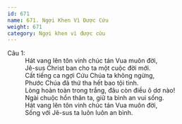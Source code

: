 ```yaml
---
id: 671
name: 671. Ngợi Khen Vì Được Cứu
weight: 671
category: Ngợi khen vì được cứu
---
```

<dl><dt>Câu 1:</dt><dd data-verse="1">Hát vang lên tôn vinh chúc tán Vua muôn đời, <br/>Jê-sus Christ ban cho ta một cuộc đời mới. <br/>Cất tiếng ca ngợi Cứu Chúa ta không ngừng, <br/>Phước Chúa đã thứ tha hết bao tội tình. <br/>Lòng hoàn toàn trong trắng, đâu còn điều ô dơ nào! <br/>Ngài chuộc hồn thân ta, giữ ta bình an vui sống. <br/>Hát vang lên tôn vinh chúc tán Vua muôn đời, <br/>Sống với Jê-sus ta luôn luôn an bình. </dd></dl>
